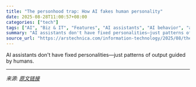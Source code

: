 ```yaml
---
title: "The personhood trap: How AI fakes human personality"
date: 2025-08-28T11:00:57+08:00
categories: ["tech"]
tags: ["AI", "Biz & IT", "Features", "AI assistants", "AI behavior", "ai chatbots", "AI consciousness", "AI ethics", "AI hallucination", "AI personhood", "AI psychosis", "AI sycophancy", "Anthropic", "chatbots", "ChatGPT", "Claude", "ELIZA effect", "Elon Musk", "gemini", "generative ai", "google", "grok", "large language models", "machine learning", "microsoft", "openai", "prompt engineering", "rlhf", "xAI"]
summary: "AI assistants don't have fixed personalities—just patterns of output guided by humans."
source_url: "https://arstechnica.com/information-technology/2025/08/the-personhood-trap-how-ai-fakes-human-personality/"
---
```


AI assistants don't have fixed personalities—just patterns of output guided by humans.

---

*来源: [原文链接](https://arstechnica.com/information-technology/2025/08/the-personhood-trap-how-ai-fakes-human-personality/)*

